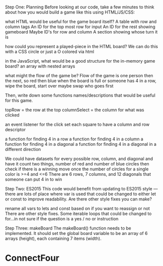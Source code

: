 Step One: Planning
Before looking at our code, take a few minutes to think about how you would build a game like
this using HTML/JS/CSS:

what HTML would be useful for the game board itself?
A table with row and column tags
An ID for the top most row for input
An ID for the rest showing gameboard
Maybe ID's for row and column
A section showing whose turn it is

how could you represent a played-piece in the HTML board?
We can do this with a CSS circle or just a O colored via html

in the JavaScript, what would be a good structure for the in-memory game board?
an array with nested arrays

what might the flow of the game be?
Flow of the game is one person then the next, so red then blue
when the board is full or someone has 4 in a row, wipe the board, start over
maybe swap who goes first

Then, write down some functions names/descriptions that would be useful for this game.

topRow = the row at the top
columnSelect = the column for what was clicked

an event listener for the click
set each square to have a column and row descriptor

a function for finding 4 in a row
a function for finding 4 in a column
a function for finding 4 in a diagonal
a function for finding 4 in a diagonal in a different direction

We could have datasets for every possible row, column, and diagonal
    and have it count two things, number of red and number of blue circles
    then check if there is a winning move once the number of circles for
    a single color is >=4 and <=6
    There are 6 rows, 7 columns, and 12 diagonals that someone can put 4 in to win

Step Two: ES2015
This code would benefit from updating to ES2015 style — there are lots of place where var is used
that could be changed to either let or const to improve readability. Are there other style fixes
you can make?

rename all vars to lets and const based on if you want to reassign or not
There are other style fixes.
Some iterable loops that could be changed to for...in
not sure if the question is a yes / no or instruction

Step Three: makeBoard
The makeBoard() function needs to be implemented. It should set the global board variable to be an
 array of 6 arrays (height), each containing 7 items (width).
# ConnectFour
